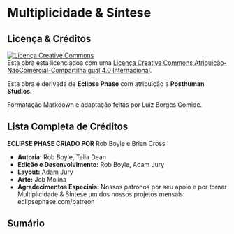 # Multiplicidade & Síntese

## Licença & Créditos

<a rel="license" href="https://creativecommons.org/licenses/by-nc-sa/4.0/deed.pt_BR"><img alt="Licença Creative Commons" style="border-width:0" src="https://i.creativecommons.org/l/by-nc-sa/4.0/88x31.png" /></a><br /> Esta obra está licenciadoa com uma <a rel="license" href="http://creativecommons.org/licenses/by-nc-sa/4.0/">Licença Creative Commons Atribuição-NãoComercial-CompartilhaIgual 4.0 Internacional</a>.

Esta obra é derivada de **Eclipse Phase** com atribuição a **Posthuman Studios**.

Formatação Markdown e adaptação feitas por Luiz Borges Gomide.

## Lista Completa de Créditos

**ECLIPSE PHASE CRIADO POR** Rob Boyle e Brian Cross

<div class="stat-list">

- **Autoria:** Rob Boyle, Talia Dean
- **Edição e Desenvolvimento:** Rob Boyle, Adam Jury
- **Layout:** Adam Jury
- **Arte:** Job Molina
- **Agradecimentos Especiais:** Nossos patronos por seu apoio e por tornar Multiplicidade & Síntese um dos nossos projetos mensais: eclipsephase.com/patreon

</div>

## Sumário

<!-- TOC PLACEHOLDER -->
